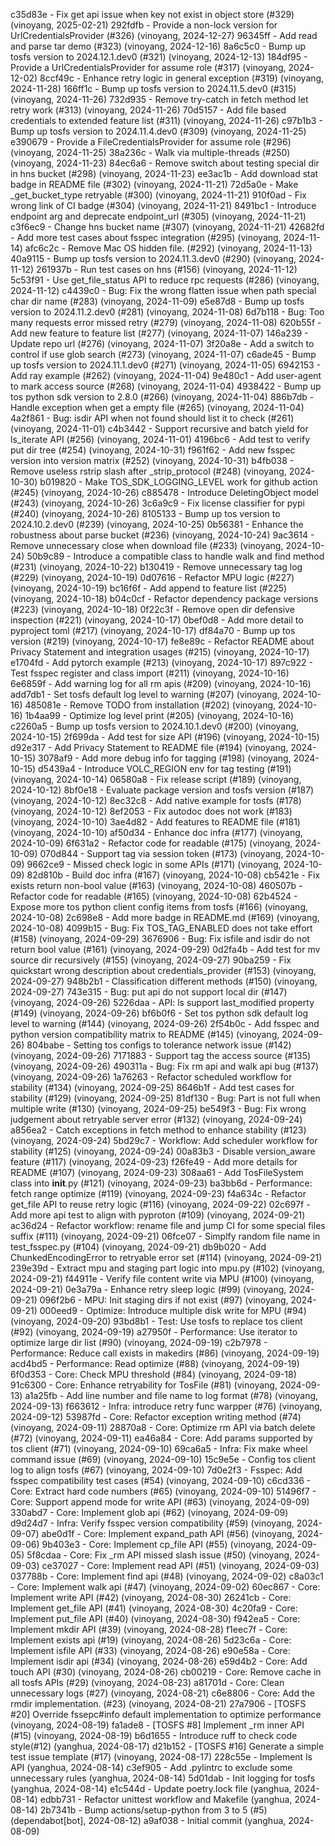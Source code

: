 c35d83e - Fix get api issue when key not exist in object store (#329) (vinoyang, 2025-02-21)
292fdfb - Provide a non-lock version for UrlCredentialsProvider (#326) (vinoyang, 2024-12-27)
96345ff - Add read and parse tar demo (#323) (vinoyang, 2024-12-16)
8a6c5c0 - Bump up tosfs version to 2024.12.1.dev0 (#321) (vinoyang, 2024-12-13)
184df95 - Provide a UrlCredentialsProvider for assume role (#317) (vinoyang, 2024-12-02)
8ccf49c - Enhance retry logic in general exception (#319) (vinoyang, 2024-11-28)
166ff1c - Bump up tosfs version to 2024.11.5.dev0 (#315) (vinoyang, 2024-11-26)
732d935 - Remove try-catch in fetch method let retry work (#313) (vinoyang, 2024-11-26)
70d5157 - Add file based credentials to extended feature list (#311) (vinoyang, 2024-11-26)
c97b1b3 - Bump up tosfs version to 2024.11.4.dev0 (#309) (vinoyang, 2024-11-25)
e390679 - Provide a FileCredentialsProvider for assume role (#296) (vinoyang, 2024-11-25)
38a236c - Walk via multiple-threads (#250) (vinoyang, 2024-11-23)
84ec6a6 - Remove switch about testing special dir in hns bucket (#298) (vinoyang, 2024-11-23)
ee3ac1b - Add download stat badge in README file (#302) (vinoyang, 2024-11-21)
72d5a0e - Make _get_bucket_type retryable (#300) (vinoyang, 2024-11-21)
910f0ad - Fix wrong link of CI badge (#304) (vinoyang, 2024-11-21)
8491bc1 - Introduce endpoint arg and deprecate endpoint_url (#305) (vinoyang, 2024-11-21)
c3f6ec9 - Change hns bucket name (#307) (vinoyang, 2024-11-21)
42682fd - Add more test cases about fsspec integration (#295) (vinoyang, 2024-11-14)
afc6c2c - Remove Mac OS hidden file. (#292) (vinoyang, 2024-11-13)
40a9115 - Bump up tosfs version to 2024.11.3.dev0 (#290) (vinoyang, 2024-11-12)
261937b - Run test cases on hns (#156) (vinoyang, 2024-11-12)
5c53f91 - Use get_file_status API to reduce rpc requests (#286) (vinoyang, 2024-11-12)
c4439c0 - Bug: Fix the wrong flatten issue when path special char dir name (#283) (vinoyang, 2024-11-09)
e5e87d8 - Bump up tosfs version to 2024.11.2.dev0 (#281) (vinoyang, 2024-11-08)
6d7b118 - Bug: Too many requests error missed retry (#279) (vinoyang, 2024-11-08)
620b55f - Add new feature to feature list (#277) (vinoyang, 2024-11-07)
146a239 - Update repo url (#276) (vinoyang, 2024-11-07)
3f20a8e - Add a switch to control if use glob search (#273) (vinoyang, 2024-11-07)
c6ade45 - Bump up tosfs version to 2024.11.1.dev0 (#271) (vinoyang, 2024-11-05)
6942153 - Add ray example (#262) (vinoyang, 2024-11-04)
9e480c1 - Add user-agent to mark access source (#268) (vinoyang, 2024-11-04)
4938422 - Bump up tos python sdk version to 2.8.0 (#266) (vinoyang, 2024-11-04)
886b7db - Handle exception when get a empty file (#265) (vinoyang, 2024-11-04)
4a2f861 - Bug: isdir API when not found should list it to check (#261) (vinoyang, 2024-11-01)
c4b3442 - Support recursive and batch yield for ls_iterate API (#256) (vinoyang, 2024-11-01)
4196bc6 - Add test to verify put dir tree (#254) (vinoyang, 2024-10-31)
f961f62 - Add new fsspec version into version matrix (#252) (vinoyang, 2024-10-31)
b4fb038 - Remove useless rstrip slash after _strip_protocol (#248) (vinoyang, 2024-10-30)
b019820 - Make TOS_SDK_LOGGING_LEVEL work for github action (#245) (vinoyang, 2024-10-26)
c885478 - Introduce DeletingObject model (#243) (vinoyang, 2024-10-26)
3c6a9c9 - Fix license classifier for pypi (#240) (vinoyang, 2024-10-26)
8105133 - Bump up tos version to 2024.10.2.dev0 (#239) (vinoyang, 2024-10-25)
0b56381 - Enhance the robustness about parse bucket (#236) (vinoyang, 2024-10-24)
9ac3614 - Remove unnecessary close when download file (#233) (vinoyang, 2024-10-24)
50b9c89 - Introduce a compatible class to handle walk and find method (#231) (vinoyang, 2024-10-22)
b130419 - Remove unnecessary tag log (#229) (vinoyang, 2024-10-19)
0d07616 - Refactor MPU logic (#227) (vinoyang, 2024-10-19)
bc16f6f - Add append to feature list (#225) (vinoyang, 2024-10-18)
b04c0cf - Refactor dependency package versions (#223) (vinoyang, 2024-10-18)
0f22c3f - Remove open dir defensive inspection (#221) (vinoyang, 2024-10-17)
0bef0d8 - Add more detail to pyproject toml (#217) (vinoyang, 2024-10-17)
df84a70 - Bump up tos version (#219) (vinoyang, 2024-10-17)
fe8e89c - Refactor README about Privacy Statement and integration usages (#215) (vinoyang, 2024-10-17)
e1704fd - Add pytorch example (#213) (vinoyang, 2024-10-17)
897c922 - Test fsspec register and class import (#211) (vinoyang, 2024-10-16)
6e6859f - Add warning log for all rm apis (#209) (vinoyang, 2024-10-16)
add7db1 - Set tosfs default log level to warning (#207) (vinoyang, 2024-10-16)
485081e - Remove TODO from installation (#202) (vinoyang, 2024-10-16)
1b4aa99 - Optimize log level print (#205) (vinoyang, 2024-10-16)
c2260a5 - Bump up tosfs version to 2024.10.1.dev0 (#200) (vinoyang, 2024-10-15)
2f699da - Add test for size API (#196) (vinoyang, 2024-10-15)
d92e317 - Add Privacy Statement to README file (#194) (vinoyang, 2024-10-15)
3078af9 - Add more debug info for tagging (#198) (vinoyang, 2024-10-15)
d5439a4 - Introduce VOLC_REGION env for tag testing (#191) (vinoyang, 2024-10-14)
06580a8 - Fix release script (#189) (vinoyang, 2024-10-12)
8bf0e18 - Evaluate package version and tosfs version (#187) (vinoyang, 2024-10-12)
8ec32c8 - Add native example for tosfs (#178) (vinoyang, 2024-10-12)
8ef2053 - Fix autodoc does not work (#183) (vinoyang, 2024-10-10)
3ae4d82 - Add features to README file (#181) (vinoyang, 2024-10-10)
af50d34 - Enhance doc infra (#177) (vinoyang, 2024-10-09)
6f631a2 - Refactor code for readable (#175) (vinoyang, 2024-10-09)
070d844 - Support tag via session token (#173) (vinoyang, 2024-10-09)
9662ce9 - Missed check logic in some APIs (#171) (vinoyang, 2024-10-09)
82d810b - Build doc infra (#167) (vinoyang, 2024-10-08)
cb5421e - Fix exists return non-bool value (#163) (vinoyang, 2024-10-08)
460507b - Refactor code for readable (#165) (vinoyang, 2024-10-08)
62b4524 - Expose more tos python client config items from tosfs (#166) (vinoyang, 2024-10-08)
2c698e8 - Add more badge in README.md (#169) (vinoyang, 2024-10-08)
4099b15 - Bug: Fix TOS_TAG_ENABLED does not take effort (#158) (vinoyang, 2024-09-29)
3676906 - Bug: Fix isfile and isdir do not return bool value (#161) (vinoyang, 2024-09-29)
0d2fa4b - Add test for mv source dir recursively (#155) (vinoyang, 2024-09-27)
90ba259 - Fix quickstart wrong description about credentials_provider (#153) (vinoyang, 2024-09-27)
948b2b1 - Classification different methods (#150) (vinoyang, 2024-09-27)
743e315 - Bug: put api do not support local dir (#147) (vinoyang, 2024-09-26)
5226daa - API: ls support last_modified property (#149) (vinoyang, 2024-09-26)
bf6b0f6 - Set tos python sdk default log level to warning (#144) (vinoyang, 2024-09-26)
2f54b0c - Add fsspec and python version compatibility matrix to README (#145) (vinoyang, 2024-09-26)
804babe - Setting tos configs to tolerance network issue (#142) (vinoyang, 2024-09-26)
7171883 - Support tag the access source (#135) (vinoyang, 2024-09-26)
490311a - Bug: Fix rm api and walk api bug (#137) (vinoyang, 2024-09-26)
1a76263 - Refactor scheduled workflow for stability (#134) (vinoyang, 2024-09-25)
8646b1f - Add test cases for stability (#129) (vinoyang, 2024-09-25)
81df130 - Bug: Part is not full when multiple write (#130) (vinoyang, 2024-09-25)
be549f3 - Bug: Fix wrong judgement about retryable server error (#132) (vinoyang, 2024-09-24)
a856ea2 - Catch exceptions in fetch method to enhance stability (#123) (vinoyang, 2024-09-24)
5bd29c7 - Workflow: Add scheduler workflow for stability (#125) (vinoyang, 2024-09-24)
00a83b3 - Disable version_aware feature (#117) (vinoyang, 2024-09-23)
f26fe49 - Add more details for README (#107) (vinoyang, 2024-09-23)
308aa61 - Add TosFileSystem class into __init__.py (#121) (vinoyang, 2024-09-23)
ba3bb6d - Performance: fetch range optimize (#119) (vinoyang, 2024-09-23)
f4a634c - Refactor get_file API to reuse retry logic (#116) (vinoyang, 2024-09-22)
02c697f - Add more api test to align with pyproton (#109) (vinoyang, 2024-09-21)
ac36d24 - Refactor workflow: rename file and jump CI for some special files suffix (#111) (vinoyang, 2024-09-21)
06fce07 - Simplfy random file name in test_fsspec.py (#104) (vinoyang, 2024-09-21)
db9b020 - Add ChunkedEncodingError to retryable error set (#114) (vinoyang, 2024-09-21)
239e39d - Extract mpu and staging part logic into mpu.py (#102) (vinoyang, 2024-09-21)
f44911e - Verify file content write via MPU (#100) (vinoyang, 2024-09-21)
0e3a79a - Enhance retry sleep logic (#99) (vinoyang, 2024-09-21)
096f2b6 - MPU: Init staging dirs if not exist (#97) (vinoyang, 2024-09-21)
000eed9 - Optimize: Introduce multiple disk write for MPU (#94) (vinoyang, 2024-09-20)
93bd8b1 - Test: Use tosfs to replace tos client (#92) (vinoyang, 2024-09-19)
a27950f - Performance: Use iterator to optimize large dir list (#90) (vinoyang, 2024-09-19)
c2b7978 - Performance: Reduce call exists in makedirs (#86) (vinoyang, 2024-09-19)
acd4bd5 - Performance: Read optimize (#88) (vinoyang, 2024-09-19)
6f0d353 - Core: Check MPU threshold (#84) (vinoyang, 2024-09-18)
91c6300 - Core: Enhance retryability for TosFile (#81) (vinoyang, 2024-09-13)
a1a25fb - Add line number and file name to log format (#78) (vinoyang, 2024-09-13)
f663612 - Infra: introduce retry func warpper (#76) (vinoyang, 2024-09-12)
53987fd - Core: Refactor exception writing method (#74) (vinoyang, 2024-09-11)
28870a8 - Core: Optimize rm API via batch delete (#72) (vinoyang, 2024-09-11)
ea46a84 - Core: Add params supported by tos client (#71) (vinoyang, 2024-09-10)
69ca6a5 - Infra: Fix make wheel command issue (#69) (vinoyang, 2024-09-10)
15c9e5e - Config tos client log to align tosfs (#67) (vinoyang, 2024-09-10)
7d0e2f3 - Fsspec: Add fsspec compatibility test cases (#54) (vinoyang, 2024-09-10)
c6cd336 - Core: Extract hard code numbers (#65) (vinoyang, 2024-09-10)
51496f7 - Core: Support append mode for write API (#63) (vinoyang, 2024-09-09)
330abd7 - Core: Implement glob api (#62) (vinoyang, 2024-09-09)
d9d24d7 - Infra: Verify fsspec version compatibility (#59) (vinoyang, 2024-09-07)
abe0d1f - Core: Implement expand_path API (#56) (vinoyang, 2024-09-06)
9b403e3 - Core: Implement cp_file API (#55) (vinoyang, 2024-09-05)
5f8cdaa - Core: Fix _rm API missed slash issue (#50) (vinoyang, 2024-09-03)
ce37027 - Core: Implement read API (#51) (vinoyang, 2024-09-03)
037788b - Core: Implement find api (#48) (vinoyang, 2024-09-02)
c8a03c1 - Core: Implement walk api (#47) (vinoyang, 2024-09-02)
60ec867 - Core: Implement write API (#42) (vinoyang, 2024-08-30)
26241cb - Core: Implement get_file API (#41) (vinoyang, 2024-08-30)
4c20fa9 - Core: Implement put_file API (#40) (vinoyang, 2024-08-30)
f942ea5 - Core: Implement mkdir API (#39) (vinoyang, 2024-08-28)
f1eec7f - Core: Implement exists api (#19) (vinoyang, 2024-08-26)
5d23c6a - Core: Implement isfile API (#33) (vinoyang, 2024-08-26)
e90e58a - Core: Implement isdir api (#34) (vinoyang, 2024-08-26)
e59d4b2 - Core: Add touch API (#30) (vinoyang, 2024-08-26)
cb00219 - Core: Remove cache in all tosfs APIs (#29) (vinoyang, 2024-08-23)
a81701d - Core: Clean unnecessary logs (#27) (vinoyang, 2024-08-21)
c6e8806 - Core:  Add the rmdir implementation. (#23) (vinoyang, 2024-08-21)
27a7906 - [TOSFS #20] Override fssepc#info default implementation to optimize performance (vinoyang, 2024-08-19)
fa1ade8 - [TOSFS #8] Implement _rm inner API (#15) (vinoyang, 2024-08-19)
b6d1655 - Introduce ruff to check code style(#12) (yanghua, 2024-08-17)
d21b152 - [TOSFS #16] Generate a simple test issue template (#17) (vinoyang, 2024-08-17)
228c55e - Implement ls API (yanghua, 2024-08-14)
c3ef905 - Add .pylintrc to exclude some unnecessary rules (yanghua, 2024-08-14)
5d01dab - Init logging for tosfs (yanghua, 2024-08-14)
e1c544d - Update poetry.lock file (yanghua, 2024-08-14)
edbb731 - Refactor unittest workflow and Makefile (yanghua, 2024-08-14)
2b7341b - Bump actions/setup-python from 3 to 5 (#5) (dependabot[bot], 2024-08-12)
a9af038 - Initial commit (yanghua, 2024-08-09)
